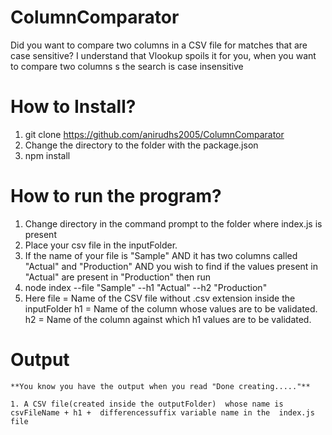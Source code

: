 # ColumnComparator
Did you want to compare two columns in a CSV file for matches that are case sensitive?
I understand that Vlookup spoils it for you, when you want to compare two columns s the search is case insensitive



# How to Install?

1. git clone https://github.com/anirudhs2005/ColumnComparator
2. Change the directory to the folder with the package.json
3. npm install


# How to run the program?
  1. Change directory in the command prompt to the folder where index.js is present
  2. Place your csv file in the inputFolder.
  3. If the name of your file is "Sample" AND it has two columns called "Actual" and "Production" AND you wish to find if the values present in "Actual" are present in "Production" then run
  4. node index --file "Sample" --h1 "Actual" --h2 "Production"
   5. Here  file = Name of the CSV file without .csv extension inside the inputFolder
                              h1 = Name of the column whose values are to be validated.
                              h2 = Name of the column against which h1 values are to be validated.


 # Output
    **You know you have the output when you read "Done creating....."**
    
    1. A CSV file(created inside the outputFolder)  whose name is  csvFileName + h1 +  differencessuffix variable name in the  index.js file
